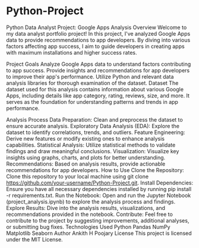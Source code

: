 # Python-Project
Python Data Analyst Project: Google Apps Analysis
Overview
Welcome to my data analyst portfolio project! In this project, I've analyzed Google Apps data to provide recommendations to app developers. By diving into various factors affecting app success, I aim to guide developers in creating apps with maximum installations and higher success rates.

Project Goals
Analyze Google Apps data to understand factors contributing to app success.
Provide insights and recommendations for app developers to improve their app's performance.
Utilize Python and relevant data analysis libraries for thorough examination of the dataset.
Dataset
The dataset used for this analysis contains information about various Google Apps, including details like app category, rating, reviews, size, and more. It serves as the foundation for understanding patterns and trends in app performance.

Analysis Process
Data Preparation: Clean and preprocess the dataset to ensure accurate analysis.
Exploratory Data Analysis (EDA): Explore the dataset to identify correlations, trends, and outliers.
Feature Engineering: Derive new features or modify existing ones to enhance analysis capabilities.
Statistical Analysis: Utilize statistical methods to validate findings and draw meaningful conclusions.
Visualization: Visualize key insights using graphs, charts, and plots for better understanding.
Recommendations: Based on analysis results, provide actionable recommendations for app developers.
How to Use
Clone the Repository: Clone this repository to your local machine using git clone https://github.com/your-username/Python-Project.git.
Install Dependencies: Ensure you have all necessary dependencies installed by running pip install -r requirements.txt.
Run the Notebook: Open and run the Jupyter Notebook (project_analysis.ipynb) to explore the analysis process and findings.
Explore Results: Dive into the analysis results, visualizations, and recommendations provided in the notebook.
Contribute: Feel free to contribute to the project by suggesting improvements, additional analyses, or submitting bug fixes.
Technologies Used
Python
Pandas
NumPy
Matplotlib
Seaborn
Author
Ankith H Poojary
License
This project is licensed under the MIT License.
